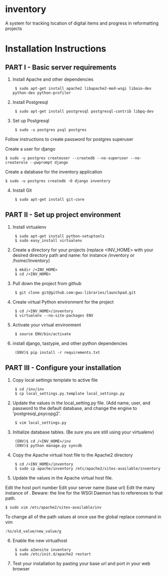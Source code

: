 inventory
=========

A system for tracking location of digital items and progress in reformatting projects

Installation Instructions
=========================

PART I - Basic server requirements
----------------------------------

1. Install Apache and other dependencies

        $ sudo apt-get install apache2 libapache2-mod-wsgi libaio-dev python-dev python-profiler

2. Install Postgresql

        $ sudo apt-get install postgresql postgresql-contrib libpq-dev

3. Set up Postgresql

        $ sudo -u postgres psql postgres

Follow instructions to create password for postgres superuser

Create a user for django

    $ sudo -u postgres createuser --createdb --no-superuser --no-createrole --pwprompt django

Create a database for the inventory application

    $ sudo -u postgres createdb -O django inventory

4. Install Git

        $ sudo apt-get install git-core

PART II - Set up project environment
------------------------------------

1. Install virtualenv

        $ sudo apt-get install python-setuptools
        $ sudo easy_install virtualenv

2. Create a directory for your projects (replace <INV_HOME> with your desired directory path and name: for instance /inventory or /home/<username>/inventory)

        $ mkdir /<INV_HOME>
        $ cd /<INV_HOME>

3. Pull down the project from github

        $ git clone git@github.com:gwu-libraries/launchpad.git

4. Create virtual Python environment for the project

        $ cd /<INV_HOME>/inventory
        $ virtualenv --no-site-packages ENV

5. Activate your virtual environment

        $ source ENV/bin/activate

6. install django, tastypie, and other python dependencies

        (ENV)$ pip install -r requirements.txt

PART III - Configure your installation
--------------------------------------

1. Copy local settings template to active file

        $ cd /inv/inv
        $ cp local_settings.py.template local_settings.py

2. Update the values in the local_setting.py file. (Add name, user, and password to the default database, and change the engine to 'postgresql_psycopg2'.

        $ vim local_settings.py

3. Initialize database tables. (Be sure you are still using your virtualenv)

        (ENV)$ cd /<INV_HOME>/inv
        (ENV)$ python manage.py syncdb

4. Copy the Apache virtual host file to the Apache2 directory

        $ cd /<INV_HOME>/inventory
        $ sudo cp apache/inventory /etc/apache2/sites-available/inventory

5. Update the values in the Apache virtual host file.

Edit the host port number
Edit your server name (base url)
Edit the many instance of <path to INV_HOME>. Beware: the line for the WSGI Daemon has to references to that path.

    $ sudo vim /etc/apache2/sites-available/inv

To change all of the path values at once use the global replace command in vim

    :%s/old_value/new_value/g

6. Enable the new virtualhost

        $ sudo a2ensite inventory
        $ sudo /etc/init.d/apache2 restart

7. Test your installation by pasting your base url and port in your web browser
